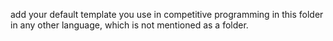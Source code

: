 add your default template you use in competitive programming in this folder in any other language, which is not mentioned as a folder.
